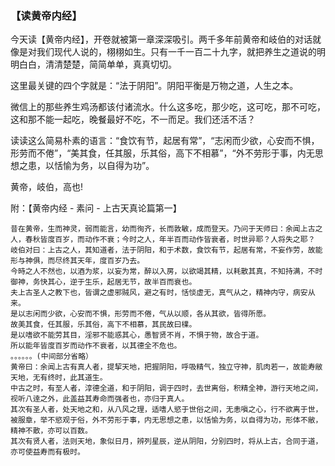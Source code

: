 ### 【读黄帝内经】

今天读【黄帝内经】，开卷就被第一章深深吸引。两千多年前黄帝和岐伯的对话就像是对我们现代人说的，栩栩如生。只有一千一百二十九字，就把养生之道说的明明白白，清清楚楚，简简单单，真真切切。

这里最关键的四个字就是：“法于阴阳”。阴阳平衡是万物之道，人生之本。

微信上的那些养生鸡汤都该付诸流水。什么这多吃，那少吃，这可吃，那不可吃，这和那不能一起吃，晚餐最好不吃，不一而足。我们还活不活？

读读这么简易朴素的语言：“食饮有节，起居有常”，“志闲而少欲，心安而不惧，形劳而不倦”，“美其食，任其服，乐其俗，高下不相慕”，“外不劳形于事，内无思想之患，以恬愉为务，以自得为功”。

黄帝，岐伯，高也!

附：【黄帝内经 - 素问 - 上古天真论篇第一】
~~~
昔在黄帝，生而神灵，弱而能言，幼而徇齐，长而敦敏，成而登天。乃问于天师曰：余闻上古之人，春秋皆度百岁，而动作不衰；今时之人，年半百而动作皆衰者，时世异耶？人将失之耶？
岐伯对曰：上古之人，其知道者，法于阴阳，和于术数，食饮有节，起居有常，不妄作劳，故能形与神俱，而尽终其天年，度百岁乃去。
今時之人不然也，以酒为浆，以妄为常，醉以入房，以欲竭其精，以耗散其真，不知持满，不时御神，务快其心，逆于生乐，起居无节，故半百而衰也。
夫上古圣人之教下也，皆谓之虚邪贼风，避之有时，恬惔虚无，真气从之，精神内守，病安从来。
是以志闲而少欲，心安而不惧，形劳而不倦，气从以顺，各从其欲，皆得所愿。
故美其食，任其服，乐其俗，高下不相慕，其民故曰檏。
是以嗜欲不能劳其目，淫邪不能惑其心，愚智贤不肖，不惧于物，故合于道。
所以能年皆度百岁而动作不衰者，以其德全不危也。
。。。。。。(中间部分省略）
黄帝曰：余闻上古有真人者，提挈天地，把握阴阳，呼吸精气，独立守神，肌肉若一，故能寿敝天地，无有终时，此其道生。
中古之时，有至人者，淳德全道，和于阴阳，调于四时，去世离俗，积精全神，游行天地之间，视听八逹之外，此盖益其寿命而强者也，亦归于真人。
其次有圣人者，处天地之和，从八风之理，适嗜人慾于世俗之间，无恚嗔之心，行不欲离于世，被服章，举不慾观于俗，外不劳形于事，内无思想之患，以恬愉为务，以自得为功，形体不敝，精神不散，亦可以百数。
其次有贤人者，法则天地，象似日月，辨列星辰，逆从阴阳，分别四时，将从上古，合同于道，亦可使益寿而有极时。
~~~
